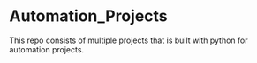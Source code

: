 # Automation_Projects
This repo consists of multiple projects that is built with python for automation projects.
